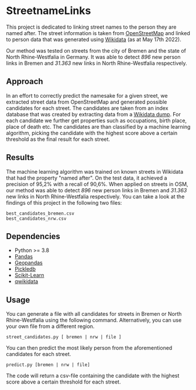 # StreetnameLinks

This project is dedicated to linking street names to the person they are named after.
The street information is taken from [OpenStreetMap](https://www.openstreetmap.org/) and linked to person data that was generated using [Wikidata](https://www.wikidata.org/wiki/Wikidata:Main_Page) (as at May 17th 2022).

Our method was tested on streets from the city of Bremen and the state of North Rhine-Westfalia in Germany. It was able to detect _896_ new person links in Bremen and _31.363_ new links in North Rhine-Westfalia respectively.

## Approach
In an effort to correctly predict the namesake for a given street, we extracted street data from OpenStreetMap and generated possible candidates for each street.
The candidates are taken from an index database that was created by extracting data from a [Wikidata dump](https://dumps.wikimedia.org/wikidatawiki/). For each candidate we further get properties such as occupations, birth place, place of death etc. The candidates are than classified by a machine learning algorithm, picking the candidate with the highest score above a certain threshold as the final result for each street.

## Results
The machine learning algorithm was trained on known streets in Wikidata that had the property "named after". On the test data, it achieved a precision of 95,2% with a recall of 90,6%. When applied on streets in OSM, our method was able to detect _896_ new person links in Bremen and _31.363_ new links in North Rhine-Westfalia respectively.
You can take a look at the findings of this project in the following two files:
```
best_candidates_bremen.csv
best_candidates_nrw.csv
```
## Dependencies
- Python >= 3.8
- [Pandas](https://pandas.pydata.org/)
- [Geopandas](https://geopandas.org/en/stable/)
- [Pickledb](https://pypi.org/project/pickleDB/)
- [Scikit-Learn](https://pypi.org/project/scikit-learn/)
- [qwikidata](https://pypi.org/project/qwikidata/)

## Usage
You can generate a file with all candidates for streets in Bremen or North Rhine-Westfalia using the following command. Alternatively, you can use your own file from a different region.
```
street_candidates.py [ bremen | nrw | file ]
```
You can then predict the most likely person from the aforementioned candidates for each street.
```
predict.py [bremen | nrw | file]
```
The code will return a csv-file containing the candidate with the highest score above a certain threshold for each street.
